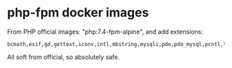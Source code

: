# php-fpm docker images

From PHP official images: "php:7.4-fpm-alpine", and add extensions:
```
bcmath,exif,gd,gettext,iconv,intl,mbstring,mysqli,pdo,pdo_mysql,pcntl,tokenizer,soap,xml,zip,opcache,redis,memcached
```

All soft from official, so absolutely safe.
